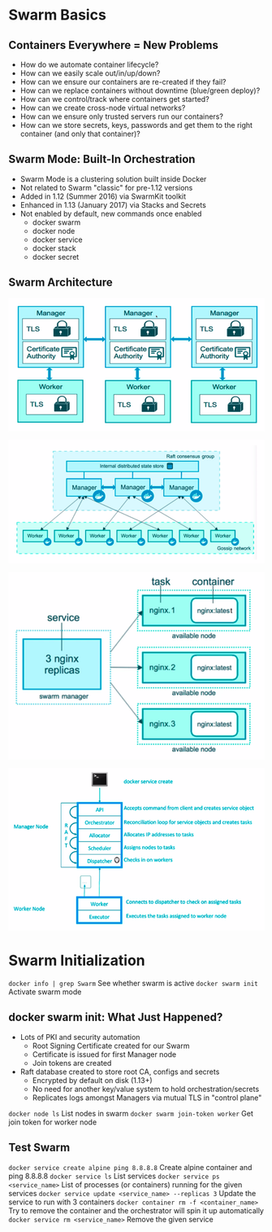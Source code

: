 <!-- TITLE: Docker Swarm -->
<!-- SUBTITLE: My references about Docker Swarm -->

# Swarm Basics
## Containers Everywhere = New Problems
- How do we automate container lifecycle?
- How can we easily scale out/in/up/down?
- How can we ensure our containers are re-created if they fail?
- How can we replace containers without downtime (blue/green
deploy)?
- How can we control/track where containers get started?
- How can we create cross-node virtual networks?
- How can we ensure only trusted servers run our containers?
- How can we store secrets, keys, passwords and get them to the right
container (and only that container)?

## Swarm Mode: Built-In Orchestration
- Swarm Mode is a clustering solution built inside Docker
- Not related to Swarm "classic" for pre-1.12 versions
- Added in 1.12 (Summer 2016) via SwarmKit toolkit
- Enhanced in 1.13 (January 2017) via Stacks and Secrets
- Not enabled by default, new commands once enabled
    - docker swarm
    - docker node
    - docker service
    - docker stack
    - docker secret
## Swarm Architecture
![Swarm Mode](/uploads/swarm/swarm-mode.png "Swarm Mode")

![Swarm Topology](/uploads/swarm/swarm-topology.png "Swarm Topology")

![Nginx On Swarm](/uploads/swarm/nginx-on-swarm.png "Nginx On Swarm")

![Swarm Architecture](/uploads/swarm/swarm-architecture.png "Swarm Architecture")
# Swarm Initialization
`docker info | grep Swarm` See whether swarm is active
`docker swarm init` Activate swarm mode
## docker swarm init: What Just Happened?
- Lots of PKI and security automation
  - Root Signing Certificate created for our Swarm
  - Certificate is issued for first Manager node
  - Join tokens are created
- Raft database created to store root CA, configs and secrets
	- Encrypted by default on disk (1.13+)
	- No need for another key/value system to hold orchestration/secrets
	- Replicates logs amongst Managers via mutual TLS in "control plane"

`docker node ls` List nodes in swarm
`docker swarm join-token worker` Get join token for worker node

## Test Swarm
`docker service create alpine ping 8.8.8.8` Create alpine container and ping 8.8.8.8
`docker service ls` List services
`docker service ps <service_name>` List of processes (or containers) running for the given services
`docker service update <service_name> --replicas 3` Update the service to run with 3 containers
`docker container rm -f <container_name>` Try to remove the container and the orchestrator will spin it up automatically
`docker service rm <service_name>` Remove the given service